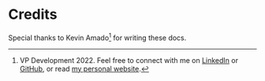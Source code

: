 # Credits

Special thanks to Kevin Amado[^1] for writing these docs.

[^1]: VP Development 2022. Feel free to connect with me on [LinkedIn](https://linkedin.com/in/kamadorueda) or [GitHub](https://github.com/kamadorueda), or read [my personal website](https://kamadorueda.com).
